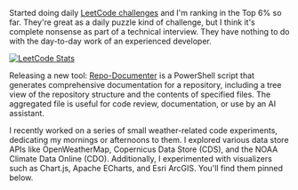 Started doing daily [LeetCode challenges](https://leetcode.com/u/esoltys/) and I'm ranking in the Top 6% so far. They're great as a daily puzzle kind of challenge, but I think it's complete nonsense as part of a technical interview. They have nothing to do with the day-to-day work of an experienced developer.

[![LeetCode Stats](https://leetcard.jacoblin.cool/esoltys?theme=light&font=Noto%20Sans&ext=heatmap)](https://leetcode.com/u/esoltys/)

Releasing a new tool: [Repo-Documenter](https://github.com/esoltys/Repo-Documenter) is a PowerShell script that generates comprehensive documentation for a repository, including a tree view of the repository structure and the contents of specified files. The aggregated file is useful for code review, documentation, or use by an AI assistant.

I recently worked on a series of small weather-related code experiments, dedicating my mornings or afternoons to them. I explored various data store APIs like OpenWeatherMap, Copernicus Data Store (CDS), and the NOAA Climate Data Online (CDO). Additionally, I experimented with visualizers such as Chart.js, Apache ECharts, and Esri ArcGIS. You'll find them pinned below.
